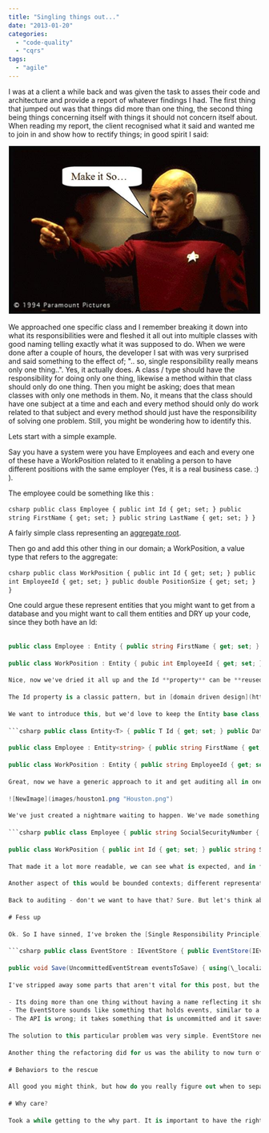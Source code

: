 ```yaml
---
title: "Singling things out..."
date: "2013-01-20"
categories: 
  - "code-quality"
  - "cqrs"
tags: 
  - "agile"
---
```


I was at a client a while back and was given the task to asses their code and architecture and provide a report of whatever findings I had. The first thing that jumped out was that things did more than one thing, the second thing being things concerning itself with things it should not concern itself about. When reading my report, the client recognised what it said and wanted me to join in and show how to rectify things; in good spirit I said:

![NewImage](images/makeitso1.png "MakeItSo.png")

We approached one specific class and I remember breaking it down into what its responsibilities were and fleshed it all out into multiple classes with good naming telling exactly what it was supposed to do. When we were done after a couple of hours, the developer I sat with was very surprised and said something to the effect of; ".. so, single responsibility really means only one thing..". Yes, it actually does. A class / type should have the responsibility for doing only one thing, likewise a method within that class should only do one thing. Then you might be asking; does that mean classes with only one methods in them. No, it means that the class should have one subject at a time and each and every method should only do work related to that subject and every method should just have the responsibility of solving one problem. Still, you might be wondering how to identify this.

Lets start with a simple example.

Say you have a system were you have Employees and each and every one of these have a WorkPosition related to it enabling a person to have different positions with the same employer (Yes, it is a real business case. :) ).

The employee could be something like this :

```csharp public class Employee { public int Id { get; set; } public string FirstName { get; set; } public string LastName { get; set; } } ```

A fairly simple class representing an [aggregate root](http://en.wikipedia.org/wiki/Domain-driven_design).

Then go and add this other thing in our domain; a WorkPosition, a value type that refers to the aggregate:

```csharp public class WorkPosition { public int Id { get; set; } public int EmployeeId { get; set; } public double PositionSize { get; set; } } ```

One could argue these represent entities that you might want to get from a database and you might want to call them entities and DRY up your code, since they both have an Id:

```csharp public class Entity { public int Id { get; set; } }

public class Employee : Entity { public string FirstName { get; set; } public string LastName { get; set; } }

public class WorkPosition : Entity { pubic int EmployeeId { get; set; } public double PositionSize { get; set; } } ```

Nice, now we've dried it all up and the Id **property** can be **reused**.

The Id property is a classic pattern, but in [domain driven design](http://en.wikipedia.org/wiki/Domain-driven_design) you would probably not use an integer as Id but rather a natural key that describes the aggregate better. For an Employee this could be the persons social security number. This means that an integer won't do, but something that can tackle the needs of a social security number. For simplicity in this post, I'll stick to primitives and do a string, normally I would introduce a domain concept for this; a type representing the concept instead of using generic primitives - more on that in another post.

We want to introduce this, but we'd love to keep the Entity base class, so we can stick common things into it, things like auditing maybe. But now we are changing the type of what identifies an Employee, and it's not the same as for a WorkPosition; C# generics to the rescue:

```csharp public class Entity<T> { public T Id { get; set; } public DateTime ModifiedAt { get; set; } public string ModifiedBy { get; set; } }

public class Employee : Entity<string> { public string FirstName { get; set; } public string LastName { get; set; } }

public class WorkPosition : Entity { public string EmployeeId { get; set; } public double PositionSize { get; set; } } ```

Great, now we have a generic approach to it and get auditing all in one go.

![NewImage](images/houston1.png "Houston.png")

We've just created a nightmare waiting to happen. We've made something generic, lost a lot from the domain already just to save typing in one property; Id (yeah I know, there are some auditing there - I'll get back to that soon). We've lost completely what the intent of the Employees identification really is, which was a social security number. At least the name of the property should reflect that; Id doesn't say anything about what kind of identification it is. A better solution would be going back to the original code and just make it a little bit more explicit:

```csharp public class Employee { public string SocialSecurityNumber { get; set; } public string FirstName { get; set; } public string LastName { get; set; } }

public class WorkPosition { public int Id { get; set; } public string SocialSecurityNumber { get; set; } public double PositionSize { get; set; } } ```

That made it a lot more readable, we can see what is expected, and in fact we've also decoupled Employee and WorkPosition in one go - they weren't coupled directly before, but the property named EmployeeId made a logical coupling between the two - which we might not need.

Another aspect of this would be bounded contexts; different representations of domain entities depending on the context they are in. In many cases an entity would even have different things that identifies it, depending on the context you're in. Then Id would be a really bad name of a property and also having a generic representation of it would just make the whole thing so hard to read and understand. Normally what you would have is an underlying identifier that is shared amongst them, but you wouldn't necessarily expose it in the different bounded contexts. Instead you would introduce a context map that would map from the concepts in the different bounded context to the underlying one.

Back to auditing - don't we want to have that? Sure. But let's think about that for a second. Auditing sounds like something you'd love to have for anything in a system, or in a particular bounded context, one could argue its cross cutting. It is a concern of every entity, but I would argue it is probably not something you need to show all over the place; in fact I'll put forward the statement that auditing probably is an edge case when showing the entities on any dialog. So that means we probably don't need them on the entities themselves, but rather make sure that we just get that information updated correctly in the database; this could be something we could do directly in the database as triggers or similar, or make sure everything goes through a well-defined common data context that can append this information. Then, for the edge cases were you need the auditing information, model only that and an auditing service of some kind that can get that information for the entities you need.

# Fess up

Ok. So I have sinned, I've broken the [Single Responsibility Principle](http://en.wikipedia.org/wiki/Single_responsibility_principle) myself many times, and I will guarantee you that I will break it in the future as well. In fact, let me show you code I wrote that I came across in [Bifrost](http://github.com/dolittle/bifrost) a few weeks back that got the hairs on my back rising, a system called [EventStore](https://github.com/dolittle/Bifrost/blob/d70844e94ee441ed7c6e72975f3117f4b559a06f/Source/Bifrost/Events/EventStore.cs):

```csharp public class EventStore : IEventStore { public EventStore(IEventRepository eventRepository, IEventStoreChangeManager eventStoreChangeManager, IEventSubscriptionManager eventSubscriptionManager, ILocalizer localizer) { // Non vital code for this sample... }

public void Save(UncommittedEventStream eventsToSave) { using(\_localizer.BeginScope()) { \_repository.Insert(eventsToSave); \_eventSubscriptionManager.Process(eventsToSave); \_eventStoreChangeManager.NotifyChanges(this, eventsToSave); } } } ```

I've stripped away some parts that aren't vital for this post, but the original class some 60 lines. But looking at the little code above tells me a couple of things:

- Its doing more than one thing without having a name reflecting it should do that
- The EventStore sounds like something that holds events, similar to a repository - but it deals with other things as well, so…
- The API is wrong; it takes something that is uncommitted and it saves it - normally you'd expect a system to take something uncommitted and commit it

The solution to this particular problem was very simple. EventStore needed to do just what it promises to do in its name, all the other stuff is coordination and by the looks of it, it is coordinating streams of uncommitted events. So I introduced just that; UncommittedEventStreamCoordinator with a method of Commit() on it. Its job is then to coordinate the stuff we see above and the EventStore can then take on the real responsibility of dealing with storing things, and in fact I realised that the EventRepository could go at this point because I had tried to solve it all in a generic manner and realised that specialised EventStores for the different databases / storage types we support would be a lot better and not a lot of work to actually do.

Another thing the refactoring did for us was the ability to now turn of saving of events, but still get things published. By binding the IEventStore that we have to an implementation called NullEventStore - we don't have to change any code, but it won't save. Also what we also can do is to introduce the ability the EventStore itself to by asynchronous, we can then create something like AsyncEventStore that just chains back to the original EventStore, but does so asynchronously. All in all it adds more flexibility and readability.

# Behaviors to the rescue

All good you might think, but how do you really figure out when to separate things out. I'll be the first to admit, it can be hard sometimes, and also one of them things one can't just be asked and necessarily be able to identify it within a heartbeat - sometimes it is a process getting to the result. But I would argue that thinking in behaviors makes it simpler, just for the simple fact that you can't do two behaviors at the same time. Thinking from a testing perspective and going for BDD style testing with a [gherkin](https://github.com/cucumber/cucumber/wiki/Given-When-Then) (given, when, then) also gives this away more clearly; the second you write a specification that has _and_ in it, you're doing two things.

# Why care?

Took a while getting to the why part. It is important to have the right motivation for wanting to do this. [Single Responsibility Principle](http://en.wikipedia.org/wiki/Single_responsibility_principle) and [Seperation of Concerns](http://en.wikipedia.org/wiki/Separation_of_concerns) are principles that have saved me time and time again. It has helped me decouple my code and get my applications cleaner. Responsibility separated out gives you a great opportunity to get to Lego pieces that you can stitch together and really get to a better [DRY model](http://blog.dolittle.com/2012/08/13/dry-going-the-whole-way/). It also makes testing easier, testing interaction between systems and more focused and simpler tests. Also, separating out the responsibility produces in my opinion simpler code in the systems as well, simpler means easier to read. Sure, it leaves a trail of more files / types, but applying proper naming and good structure, it should be a problem - rather a bonus. It is very different from procedural code, you can't read a system start to finish - but I would argue you probably don't want to that, it is in my opinion practically impossible to keep an entire system these days in your head. Instead one should practice focusing on smaller bits, make them specialised; great at doing one thing. Its so much better being great at one thing than do a half good job at many things.
